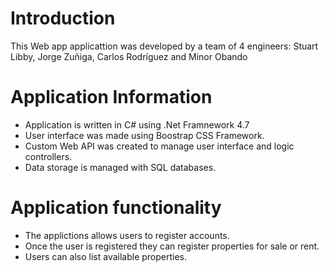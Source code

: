 # Introduction 
This Web app applicattion was developed by a team of 4 engineers: Stuart Libby, Jorge Zuñiga, Carlos Rodríguez and Minor Obando

# Application Information
- Application is written in C# using .Net Framnework 4.7 
- User interface was made using Boostrap CSS Framework.
- Custom Web API was created to manage user interface and logic controllers.
- Data storage is managed with SQL databases.

# Application functionality
* The applictions allows users to register accounts.
* Once the user is registered they can register properties for sale or rent.
* Users can also list available properties.

